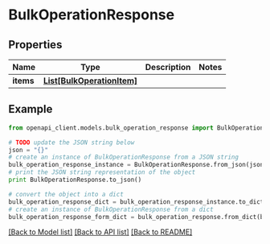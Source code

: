 # BulkOperationResponse


## Properties
Name | Type | Description | Notes
------------ | ------------- | ------------- | -------------
**items** | [**List[BulkOperationItem]**](BulkOperationItem.md) |  | 

## Example

```python
from openapi_client.models.bulk_operation_response import BulkOperationResponse

# TODO update the JSON string below
json = "{}"
# create an instance of BulkOperationResponse from a JSON string
bulk_operation_response_instance = BulkOperationResponse.from_json(json)
# print the JSON string representation of the object
print BulkOperationResponse.to_json()

# convert the object into a dict
bulk_operation_response_dict = bulk_operation_response_instance.to_dict()
# create an instance of BulkOperationResponse from a dict
bulk_operation_response_form_dict = bulk_operation_response.from_dict(bulk_operation_response_dict)
```
[[Back to Model list]](../README.md#documentation-for-models) [[Back to API list]](../README.md#documentation-for-api-endpoints) [[Back to README]](../README.md)


